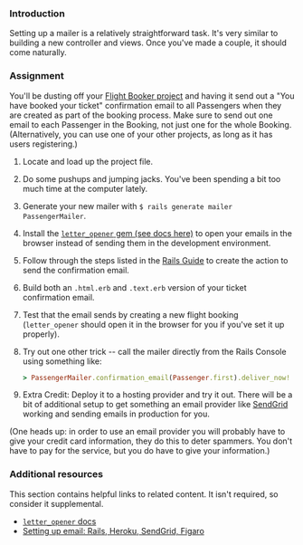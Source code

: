 ### Introduction

Setting up a mailer is a relatively straightforward task. It's very similar to building a new controller and views.  Once you've made a couple, it should come naturally.

### Assignment

You'll be dusting off your [Flight Booker project](/lessons/ruby-on-rails-flight-booker) and having it send out a "You have booked your ticket" confirmation email to all Passengers when they are created as part of the booking process. Make sure to send out one email to each Passenger in the Booking, not just one for the whole Booking. (Alternatively, you can use one of your other projects, as long as it has users registering.)

<div class="lesson-content__panel" markdown="1">
   
1. Locate and load up the project file.
1. Do some pushups and jumping jacks.  You've been spending a bit too much time at the computer lately.
1. Generate your new mailer with `$ rails generate mailer PassengerMailer`.
1. Install the [`letter_opener` gem (see docs here)](https://github.com/ryanb/letter_opener) to open your emails in the browser instead of sending them in the development environment.
1. Follow through the steps listed in the [Rails Guide](http://guides.rubyonrails.org/action_mailer_basics.html) to create the action to send the confirmation email.
1. Build both an `.html.erb` and `.text.erb` version of your ticket confirmation email.
1. Test that the email sends by creating a new flight booking (`letter_opener` should open it in the browser for you if you've set it up properly).
1. Try out one other trick -- call the mailer directly from the Rails Console using something like:

   ```ruby
   > PassengerMailer.confirmation_email(Passenger.first).deliver_now!
   ```
   
1. Extra Credit: Deploy it to a hosting provider and try it out. There will be a bit of additional setup to get something an email provider like [SendGrid](https://sendgrid.com/) working and sending emails in production for you.

(One heads up: in order to use an email provider you will probably have to give your credit card information, they do this to deter spammers. You don't have to pay for the service, but you do have to give your information.)

</div>

### Additional resources

This section contains helpful links to related content. It isn't required, so consider it supplemental.

- [`letter_opener` docs](https://github.com/ryanb/letter_opener)
- [Setting up email: Rails, Heroku, SendGrid, Figaro](http://howilearnedrails.wordpress.com/2014/02/25/setting-up-email-in-a-rails-4-app-with-action-mailer-in-development-and-sendgrid-in-production-using-heroku/comment-page-1/#comment-79)
